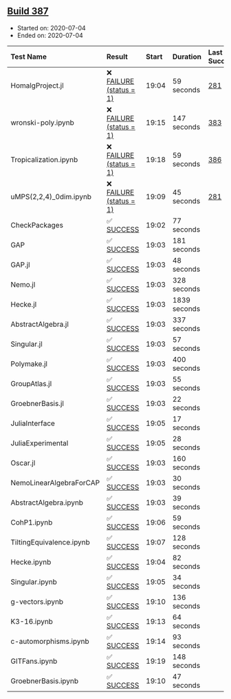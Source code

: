 ## [Build 387](https://oscarci.mathematik.uni-kl.de/job/oscar-stable/387/)

* Started on: 2020-07-04
* Ended on: 2020-07-04

| Test Name    | Result | Start | Duration | Last Success | First Failure |
|:-------------|:-------|:------|:---------|:-------------|:--------------|
| HomalgProject.jl | ❌ [FAILURE (status = 1)](https://oscarci.mathematik.uni-kl.de/job/oscar-stable/387/artifact/logs/build-387/HomalgProject.jl.log) | 19:04 | 59 seconds | [281](https://oscarci.mathematik.uni-kl.de/job/oscar-stable/281/) | [282](https://oscarci.mathematik.uni-kl.de/job/oscar-stable/282/) |
| wronski-poly.ipynb | ❌ [FAILURE (status = 1)](https://oscarci.mathematik.uni-kl.de/job/oscar-stable/387/artifact/logs/build-387/wronski-poly.ipynb.log) | 19:15 | 147 seconds | [383](https://oscarci.mathematik.uni-kl.de/job/oscar-stable/383/) | [384](https://oscarci.mathematik.uni-kl.de/job/oscar-stable/384/) |
| Tropicalization.ipynb | ❌ [FAILURE (status = 1)](https://oscarci.mathematik.uni-kl.de/job/oscar-stable/387/artifact/logs/build-387/Tropicalization.ipynb.log) | 19:18 | 59 seconds | [386](https://oscarci.mathematik.uni-kl.de/job/oscar-stable/386/) | [387](https://oscarci.mathematik.uni-kl.de/job/oscar-stable/387/) |
| uMPS(2,2,4)_0dim.ipynb | ❌ [FAILURE (status = 1)](https://oscarci.mathematik.uni-kl.de/job/oscar-stable/387/artifact/logs/build-387/uMPS-2-2-4-_0dim.ipynb.log) | 19:09 | 45 seconds | [281](https://oscarci.mathematik.uni-kl.de/job/oscar-stable/281/) | [282](https://oscarci.mathematik.uni-kl.de/job/oscar-stable/282/) |
| CheckPackages | ✅ [SUCCESS](https://oscarci.mathematik.uni-kl.de/job/oscar-stable/387/artifact/logs/build-387/CheckPackages.log) | 19:02 | 77 seconds |  |  |
| GAP | ✅ [SUCCESS](https://oscarci.mathematik.uni-kl.de/job/oscar-stable/387/artifact/logs/build-387/GAP.log) | 19:03 | 181 seconds |  |  |
| GAP.jl | ✅ [SUCCESS](https://oscarci.mathematik.uni-kl.de/job/oscar-stable/387/artifact/logs/build-387/GAP.jl.log) | 19:03 | 48 seconds |  |  |
| Nemo.jl | ✅ [SUCCESS](https://oscarci.mathematik.uni-kl.de/job/oscar-stable/387/artifact/logs/build-387/Nemo.jl.log) | 19:03 | 328 seconds |  |  |
| Hecke.jl | ✅ [SUCCESS](https://oscarci.mathematik.uni-kl.de/job/oscar-stable/387/artifact/logs/build-387/Hecke.jl.log) | 19:03 | 1839 seconds |  |  |
| AbstractAlgebra.jl | ✅ [SUCCESS](https://oscarci.mathematik.uni-kl.de/job/oscar-stable/387/artifact/logs/build-387/AbstractAlgebra.jl.log) | 19:03 | 337 seconds |  |  |
| Singular.jl | ✅ [SUCCESS](https://oscarci.mathematik.uni-kl.de/job/oscar-stable/387/artifact/logs/build-387/Singular.jl.log) | 19:03 | 57 seconds |  |  |
| Polymake.jl | ✅ [SUCCESS](https://oscarci.mathematik.uni-kl.de/job/oscar-stable/387/artifact/logs/build-387/Polymake.jl.log) | 19:03 | 400 seconds |  |  |
| GroupAtlas.jl | ✅ [SUCCESS](https://oscarci.mathematik.uni-kl.de/job/oscar-stable/387/artifact/logs/build-387/GroupAtlas.jl.log) | 19:03 | 55 seconds |  |  |
| GroebnerBasis.jl | ✅ [SUCCESS](https://oscarci.mathematik.uni-kl.de/job/oscar-stable/387/artifact/logs/build-387/GroebnerBasis.jl.log) | 19:03 | 22 seconds |  |  |
| JuliaInterface | ✅ [SUCCESS](https://oscarci.mathematik.uni-kl.de/job/oscar-stable/387/artifact/logs/build-387/JuliaInterface.log) | 19:05 | 17 seconds |  |  |
| JuliaExperimental | ✅ [SUCCESS](https://oscarci.mathematik.uni-kl.de/job/oscar-stable/387/artifact/logs/build-387/JuliaExperimental.log) | 19:05 | 28 seconds |  |  |
| Oscar.jl | ✅ [SUCCESS](https://oscarci.mathematik.uni-kl.de/job/oscar-stable/387/artifact/logs/build-387/Oscar.jl.log) | 19:03 | 160 seconds |  |  |
| NemoLinearAlgebraForCAP | ✅ [SUCCESS](https://oscarci.mathematik.uni-kl.de/job/oscar-stable/387/artifact/logs/build-387/NemoLinearAlgebraForCAP.log) | 19:03 | 30 seconds |  |  |
| AbstractAlgebra.ipynb | ✅ [SUCCESS](https://oscarci.mathematik.uni-kl.de/job/oscar-stable/387/artifact/logs/build-387/AbstractAlgebra.ipynb.log) | 19:03 | 39 seconds |  |  |
| CohP1.ipynb | ✅ [SUCCESS](https://oscarci.mathematik.uni-kl.de/job/oscar-stable/387/artifact/logs/build-387/CohP1.ipynb.log) | 19:06 | 59 seconds |  |  |
| TiltingEquivalence.ipynb | ✅ [SUCCESS](https://oscarci.mathematik.uni-kl.de/job/oscar-stable/387/artifact/logs/build-387/TiltingEquivalence.ipynb.log) | 19:07 | 128 seconds |  |  |
| Hecke.ipynb | ✅ [SUCCESS](https://oscarci.mathematik.uni-kl.de/job/oscar-stable/387/artifact/logs/build-387/Hecke.ipynb.log) | 19:04 | 82 seconds |  |  |
| Singular.ipynb | ✅ [SUCCESS](https://oscarci.mathematik.uni-kl.de/job/oscar-stable/387/artifact/logs/build-387/Singular.ipynb.log) | 19:05 | 34 seconds |  |  |
| g-vectors.ipynb | ✅ [SUCCESS](https://oscarci.mathematik.uni-kl.de/job/oscar-stable/387/artifact/logs/build-387/g-vectors.ipynb.log) | 19:10 | 136 seconds |  |  |
| K3-16.ipynb | ✅ [SUCCESS](https://oscarci.mathematik.uni-kl.de/job/oscar-stable/387/artifact/logs/build-387/K3-16.ipynb.log) | 19:13 | 64 seconds |  |  |
| c-automorphisms.ipynb | ✅ [SUCCESS](https://oscarci.mathematik.uni-kl.de/job/oscar-stable/387/artifact/logs/build-387/c-automorphisms.ipynb.log) | 19:14 | 93 seconds |  |  |
| GITFans.ipynb | ✅ [SUCCESS](https://oscarci.mathematik.uni-kl.de/job/oscar-stable/387/artifact/logs/build-387/GITFans.ipynb.log) | 19:19 | 148 seconds |  |  |
| GroebnerBasis.ipynb | ✅ [SUCCESS](https://oscarci.mathematik.uni-kl.de/job/oscar-stable/387/artifact/logs/build-387/GroebnerBasis.ipynb.log) | 19:10 | 47 seconds |  |  |
